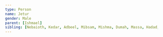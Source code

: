 ```yaml
---
type: Person
name: Jetur
gender: Male
parent: [Ishmael]
sibling: [Nebaioth, Kedar, Adbeel, Mibsam, Mishma, Dumah, Massa, Hadad, Tema, Naphish, Kedemah, Basemath]
---
```

